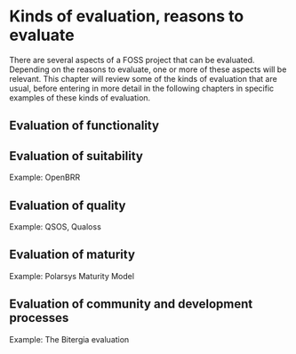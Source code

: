 # Kinds of evaluation, reasons to evaluate

There are several aspects of a FOSS project that can be evaluated. Depending on the reasons to evaluate, one or more of these aspects will be relevant. This chapter will review some of the kinds of evaluation that are usual, before entering in more detail in the following chapters in specific examples of these kinds of evaluation.

## Evaluation of functionality

## Evaluation of suitability

Example: OpenBRR

## Evaluation of quality

Example: QSOS, Qualoss

## Evaluation of maturity

Example: Polarsys Maturity Model

## Evaluation of community and development processes

Example: The Bitergia evaluation
